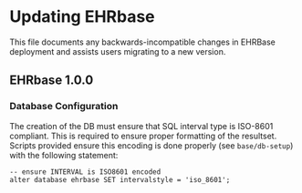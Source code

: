 # Updating EHRbase

This file documents any backwards-incompatible changes in EHRBase deployment and
assists users migrating to a new version.

## EHRbase 1.0.0
### Database Configuration
The creation of the DB must ensure that SQL interval type is ISO-8601 compliant. This is required to ensure proper
formatting of the resultset. 
Scripts provided ensure this encoding is done properly (see `base/db-setup`) with the following statement:
```
-- ensure INTERVAL is ISO8601 encoded
alter database ehrbase SET intervalstyle = 'iso_8601';
```